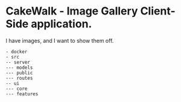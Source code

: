 # CakeWalk - Image Gallery Client-Side application.

I have images, and I want to show them off.

```
- docker
- src
-- server
--- models
--- public
--- routes
-- ui
--- core
--- features

```


